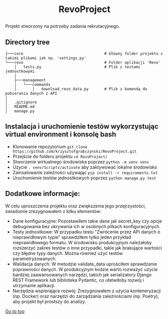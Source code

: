 # <p align=center> <a name="top">RevoProject</a></p>  

Projekt stworzony na potrzeby zadania rekrutacyjnego.

## Directory tree

```
├───core                                    # Główny folder projektu z takimi plikami jak np. 'settings.py'
└───revo                                    # Folder aplikacji 'Revo'
    │   tests.py                            # Plik z testami jednostkowymi 
    │
    ├───management
    │   └───commands
    │       │   download_revo_data.py       # Plik z komendą do pobierania danych z API
|
│   .gitignore
│   README.md
│   manage.py          
```

## Instalacja i uruchomienie testów wykorzystując virtual environment i konsolę bash
- Klonowanie repozytorium ```git clone https://github.com/krzysztofgrabczynski/RevoProject.git```
- Przejście do folderu projektu ``` cd RevoProject/ ```
- Stworzenie wirtualnego środowiska poprzez ``` python -m venv venv ``` 
- Użycie ``` . venv/Scripts/activate ``` aby zaktywować lokalne środowisko
- Zainsalowanie zależności używając ``` pip install -r requirements.txt ```
- Uruchomienie testów jednostkowych poprzez ``` python manage.py test ```


## Dodatkowe informacje:
W celu uproszczenia projektu oraz zwiększenia jego przejrzystości, świadomie zrezygnowałem z kilku elementów:
- Dane konfiguracyjne: Pozostawiłem takie dane jak secret_key czy opcje debugowania bez ukrywania ich w osobnych plikach konfiguracyjnych.
- Testy jednostkowe: W przypadku testu "Zwrócenie przez API danych o nieprawidłowym typie" sprawdziłem tylko jeden przykład nieprawidłowego formatu. W środowisku produkcyjnym należałoby rozszerzyć zakres testów o inne przypadki, takie jak brakujące wartości czy błędne typy danych. Można również użyć testów parametryzowanych.
- Walidacja danych: W metodzie validate_data uprościłem sprawdzanie poprawności danych. W produkcyjnym kodzie warto rozważyć użycie bardziej zaawansowanych narzędzi, takich jak serializatory Django REST Framework lub biblioteka Pydantic, co ułatwiłoby rozwój i utrzymanie aplikacji.
- Narzędzia wspierające rozwój: Zrezygnowałem z użycia konteneryzacji (np. Docker) oraz narzędzi do zarządzania zależnościami (np. Poetry), aby projekt był prostszy do analizy.



[Go to top](#top) 
